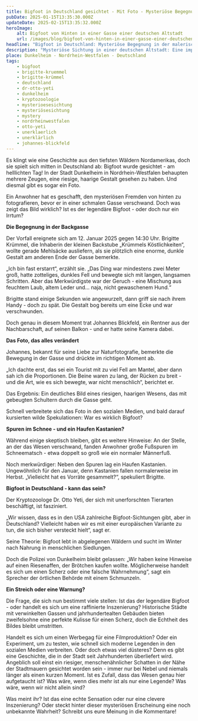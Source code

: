 ```yaml
---
title: Bigfoot in Deutschland gesichtet - Mit Foto - Mysteriöse Begegnung in Dunkelheim
pubDate: 2025-01-15T13:35:30.000Z
updateDate: 2025-02-15T13:35:32.000Z
heroImage:
    alt: Bigfoot von Hinten in einer Gasse einer deutschen Altstadt
    url: /images/blog/bigfoot-von-hinten-in-einer-gasse-einer-deutschen-altstadt.webp
headline: "Bigfoot in Deutschland: Mysteriöse Begegnung in der malerischer Altstadt von Dunkelheim"
description: "Mysteriöse Sichtung in einer deutschen Altstadt: Eine imposante, haarige Gestalt wandelt durch enge Gassen - ist es Bigfoot oder eine clevere Inszenierung?"
place: Dunkelheim - Nordrhein-Westfalen - Deutschland
tags:
    - bigfoot
    - brigitte-kruemmel
    - brigitte-krümmel
    - deutschland
    - dr-otto-yeti
    - dunkelheim
    - kryptozoologie
    - mysterioesesichtung
    - mysteriösesichtung
    - mystery
    - nordrheinwestfalen
    - otto-yeti
    - unerklaerlich
    - unerklärlich
    - johannes-blickfeld
---
```


Es klingt wie eine Geschichte aus den tiefsten Wäldern Nordamerikas, doch sie spielt sich mitten in Deutschland ab: Bigfoot wurde gesichtet - am helllichten Tag! In der Stadt Dunkelheim in Nordrhein-Westfalen behaupten mehrere Zeugen, eine riesige, haarige Gestalt gesehen zu haben. Und diesmal gibt es sogar ein Foto.

Ein Anwohner hat es geschafft, den mysteriösen Fremden von hinten zu fotografieren, bevor er in einer schmalen Gasse verschwand. Doch was zeigt das Bild wirklich? Ist es der legendäre Bigfoot - oder doch nur ein Irrtum?

**Die Begegnung in der Backgasse**

Der Vorfall ereignete sich am 12. Januar 2025 gegen 14:30 Uhr. Brigitte Krümmel, die Inhaberin der kleinen Backstube „Krümmels Köstlichkeiten“, wollte gerade Mehlsäcke ausliefern, als sie plötzlich eine enorme, dunkle Gestalt am anderen Ende der Gasse bemerkte.

„Ich bin fast erstarrt“, erzählt sie. „Das Ding war mindestens zwei Meter groß, hatte zotteliges, dunkles Fell und bewegte sich mit langen, langsamen Schritten. Aber das Merkwürdigste war der Geruch - eine Mischung aus feuchtem Laub, altem Leder und… naja, nicht gewaschenem Hund.“

Brigitte stand einige Sekunden wie angewurzelt, dann griff sie nach ihrem Handy - doch zu spät. Die Gestalt bog bereits um eine Ecke und war verschwunden.

Doch genau in diesem Moment trat Johannes Blickfeld, ein Rentner aus der Nachbarschaft, auf seinen Balkon - und er hatte seine Kamera dabei.

**Das Foto, das alles verändert**

Johannes, bekannt für seine Liebe zur Naturfotografie, bemerkte die Bewegung in der Gasse und drückte im richtigen Moment ab.

„Ich dachte erst, das sei ein Tourist mit zu viel Fell am Mantel, aber dann sah ich die Proportionen. Die Beine waren zu lang, der Rücken zu breit - und die Art, wie es sich bewegte, war nicht menschlich“, berichtet er.

Das Ergebnis: Ein deutliches Bild eines riesigen, haarigen Wesens, das mit gebeugten Schultern durch die Gasse geht.

Schnell verbreitete sich das Foto in den sozialen Medien, und bald darauf kursierten wilde Spekulationen: War es wirklich Bigfoot?

**Spuren im Schnee - und ein Haufen Kastanien?**

Während einige skeptisch bleiben, gibt es weitere Hinweise: An der Stelle, an der das Wesen verschwand, fanden Anwohner große Fußspuren im Schneematsch - etwa doppelt so groß wie ein normaler Männerfuß.

Noch merkwürdiger: Neben den Spuren lag ein Haufen Kastanien. Ungewöhnlich für den Januar, denn Kastanien fallen normalerweise im Herbst. „Vielleicht hat es Vorräte gesammelt?“, spekuliert Brigitte.

**Bigfoot in Deutschland - kann das sein?**

Der Kryptozoologe Dr. Otto Yeti, der sich mit unerforschten Tierarten beschäftigt, ist fasziniert.

„Wir wissen, dass es in den USA zahlreiche Bigfoot-Sichtungen gibt, aber in Deutschland? Vielleicht haben wir es mit einer europäischen Variante zu tun, die sich bisher versteckt hielt“, sagt er.

Seine Theorie: Bigfoot lebt in abgelegenen Wäldern und sucht im Winter nach Nahrung in menschlichen Siedlungen.

Doch die Polizei von Dunkelheim bleibt gelassen: „Wir haben keine Hinweise auf einen Riesenaffen, der Brötchen kaufen wollte. Möglicherweise handelt es sich um einen Scherz oder eine falsche Wahrnehmung“, sagt ein Sprecher der örtlichen Behörde mit einem Schmunzeln.

**Ein Streich oder eine Warnung?**

Die Frage, die sich nun bestimmt viele stellen: Ist das der legendäre Bigfoot - oder handelt es sich um eine raffinierte Inszenierung? Historische Städte mit verwinkelten Gassen und jahrhundertealten Gebäuden bieten zweifelsohne eine perfekte Kulisse für einen Scherz, doch die Echtheit des Bildes bleibt umstritten.

Handelt es sich um einen Werbegag für eine Filmproduktion? Oder ein Experiment, um zu testen, wie schnell sich moderne Legenden in den sozialen Medien verbreiten. Oder doch etwas viel düsteres? Denn es gibt eine Geschichte, die in der Stadt seit Jahrhunderten überliefert wird. Angeblich soll einst ein riesiger, menschenähnlicher Schatten in der Nähe der Stadtmauern gesichtet worden sein - immer nur bei Nebel und niemals länger als einen kurzen Moment. Ist es Zufall, dass das Wesen genau hier aufgetaucht ist? Was wäre, wenn dies mehr ist als nur eine Legende? Was wäre, wenn wir nicht allein sind?

Was meint ihr? Ist das eine echte Sensation oder nur eine clevere Inszenierung? Oder steckt hinter dieser mysteriösen Erscheinung eine noch unbekannte Wahrheit? Schreibt uns eure Meinung in die Kommentare!
